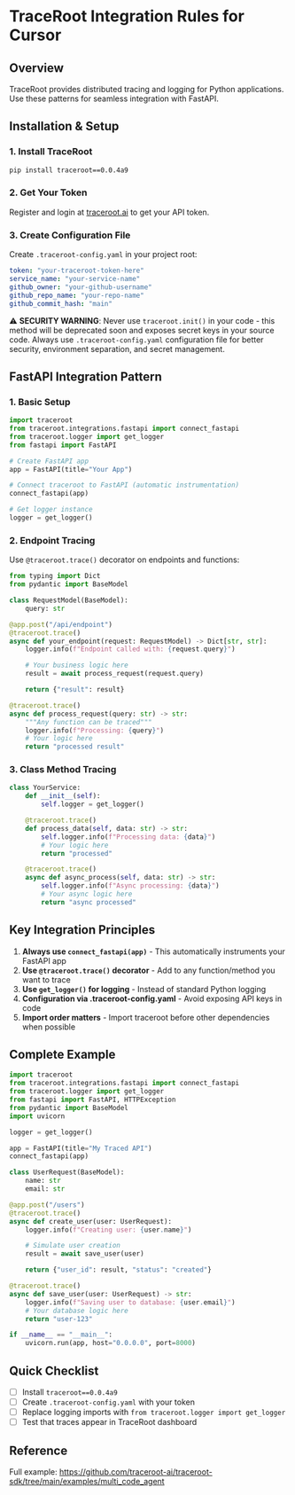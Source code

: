 # TraceRoot Integration Rules for Cursor

## Overview

TraceRoot provides distributed tracing and logging for Python applications. Use these patterns for seamless integration with FastAPI.

## Installation & Setup

### 1. Install TraceRoot

```bash
pip install traceroot==0.0.4a9
```

### 2. Get Your Token

Register and login at [traceroot.ai](https://traceroot.ai/) to get your API token.

### 3. Create Configuration File

Create `.traceroot-config.yaml` in your project root:

```yaml
token: "your-traceroot-token-here"
service_name: "your-service-name"
github_owner: "your-github-username"
github_repo_name: "your-repo-name"
github_commit_hash: "main"
```

⚠️ **SECURITY WARNING**: Never use `traceroot.init()` in your code - this method will be deprecated soon and exposes secret keys in your source code. Always use `.traceroot-config.yaml` configuration file for better security, environment separation, and secret management.

## FastAPI Integration Pattern

### 1. Basic Setup

```python
import traceroot
from traceroot.integrations.fastapi import connect_fastapi
from traceroot.logger import get_logger
from fastapi import FastAPI

# Create FastAPI app
app = FastAPI(title="Your App")

# Connect traceroot to FastAPI (automatic instrumentation)
connect_fastapi(app)

# Get logger instance
logger = get_logger()
```

### 2. Endpoint Tracing

Use `@traceroot.trace()` decorator on endpoints and functions:

```python
from typing import Dict
from pydantic import BaseModel

class RequestModel(BaseModel):
    query: str

@app.post("/api/endpoint")
@traceroot.trace()
async def your_endpoint(request: RequestModel) -> Dict[str, str]:
    logger.info(f"Endpoint called with: {request.query}")

    # Your business logic here
    result = await process_request(request.query)

    return {"result": result}

@traceroot.trace()
async def process_request(query: str) -> str:
    """Any function can be traced"""
    logger.info(f"Processing: {query}")
    # Your logic here
    return "processed result"
```

### 3. Class Method Tracing

```python
class YourService:
    def __init__(self):
        self.logger = get_logger()

    @traceroot.trace()
    def process_data(self, data: str) -> str:
        self.logger.info(f"Processing data: {data}")
        # Your logic here
        return "processed"

    @traceroot.trace()
    async def async_process(self, data: str) -> str:
        self.logger.info(f"Async processing: {data}")
        # Your async logic here
        return "async processed"
```

## Key Integration Principles

1. **Always use `connect_fastapi(app)`** - This automatically instruments your FastAPI app
1. **Use `@traceroot.trace()` decorator** - Add to any function/method you want to trace
1. **Use `get_logger()` for logging** - Instead of standard Python logging
1. **Configuration via .traceroot-config.yaml** - Avoid exposing API keys in code
1. **Import order matters** - Import traceroot before other dependencies when possible

## Complete Example

```python
import traceroot
from traceroot.integrations.fastapi import connect_fastapi
from traceroot.logger import get_logger
from fastapi import FastAPI, HTTPException
from pydantic import BaseModel
import uvicorn

logger = get_logger()

app = FastAPI(title="My Traced API")
connect_fastapi(app)

class UserRequest(BaseModel):
    name: str
    email: str

@app.post("/users")
@traceroot.trace()
async def create_user(user: UserRequest):
    logger.info(f"Creating user: {user.name}")

    # Simulate user creation
    result = await save_user(user)

    return {"user_id": result, "status": "created"}

@traceroot.trace()
async def save_user(user: UserRequest) -> str:
    logger.info(f"Saving user to database: {user.email}")
    # Your database logic here
    return "user-123"

if __name__ == "__main__":
    uvicorn.run(app, host="0.0.0.0", port=8000)
```

## Quick Checklist

- [ ] Install `traceroot==0.0.4a9`
- [ ] Create `.traceroot-config.yaml` with your token
- [ ] Replace logging imports with `from traceroot.logger import get_logger`
- [ ] Test that traces appear in TraceRoot dashboard

## Reference

Full example: https://github.com/traceroot-ai/traceroot-sdk/tree/main/examples/multi_code_agent
